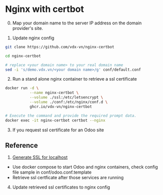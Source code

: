 # Nginx with certbot

0. Map your domain name to the server IP address on the domain provider's site.

1. Update nginx config

```bash
git clone https://github.com/vdx-vn/nginx-certbot

cd nginx-certbot

# replace <your domain name> to your real domain name
sed -i 's/demo.vdx.vn/<your domain name>/g' conf/default.conf

```

2. Run a stand alone nginx container to retrieve a ssl certificate

```bash
docker run -d \
           --name nginx-certbot \
           --volume ./ssl:/etc/letsencrypt \
           --volume ./conf:/etc/nginx/conf.d \
           ghcr.io/vdx-vn/nginx-certbot

# Execute the command and provide the required prompt data.
docker exec -it nginx-certbot certbot --nginx
```

3. If you request ssl certificate for an Odoo site

## Reference
1. [Generate SSL for localhost](https://github.com/FiloSottile/mkcert)

+ Use docker compose to start Odoo and nginx containers, check config file sample in conf/odoo.conf.template
+ Retrieve ssl certficate after those services are running

4. Update retrieved ssl certificates to nginx config
